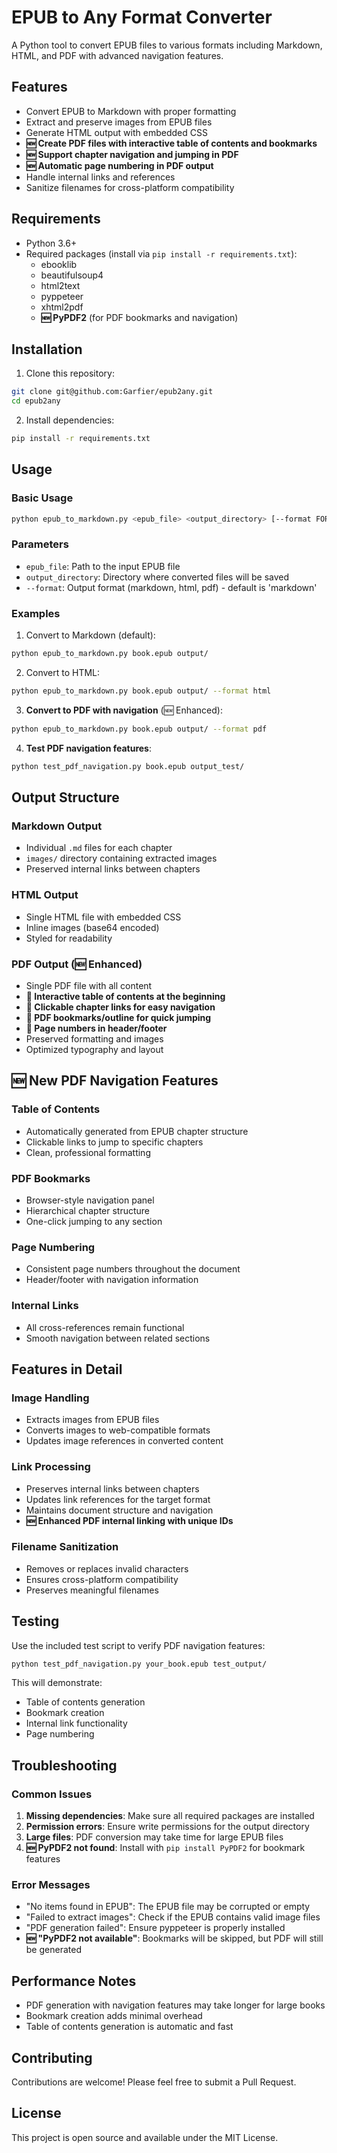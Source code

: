 # EPUB to Any Format Converter

A Python tool to convert EPUB files to various formats including Markdown, HTML, and PDF with advanced navigation features.

## Features

- Convert EPUB to Markdown with proper formatting
- Extract and preserve images from EPUB files
- Generate HTML output with embedded CSS
- **🆕 Create PDF files with interactive table of contents and bookmarks**
- **🆕 Support chapter navigation and jumping in PDF**
- **🆕 Automatic page numbering in PDF output**
- Handle internal links and references
- Sanitize filenames for cross-platform compatibility

## Requirements

- Python 3.6+
- Required packages (install via `pip install -r requirements.txt`):
  - ebooklib
  - beautifulsoup4
  - html2text
  - pyppeteer
  - xhtml2pdf
  - **🆕 PyPDF2** (for PDF bookmarks and navigation)

## Installation

1. Clone this repository:
```bash
git clone git@github.com:Garfier/epub2any.git
cd epub2any
```

2. Install dependencies:
```bash
pip install -r requirements.txt
```

## Usage

### Basic Usage

```bash
python epub_to_markdown.py <epub_file> <output_directory> [--format FORMAT]
```

### Parameters

- `epub_file`: Path to the input EPUB file
- `output_directory`: Directory where converted files will be saved
- `--format`: Output format (markdown, html, pdf) - default is 'markdown'

### Examples

1. Convert to Markdown (default):
```bash
python epub_to_markdown.py book.epub output/
```

2. Convert to HTML:
```bash
python epub_to_markdown.py book.epub output/ --format html
```

3. **Convert to PDF with navigation** (🆕 Enhanced):
```bash
python epub_to_markdown.py book.epub output/ --format pdf
```

4. **Test PDF navigation features**:
```bash
python test_pdf_navigation.py book.epub output_test/
```

## Output Structure

### Markdown Output
- Individual `.md` files for each chapter
- `images/` directory containing extracted images
- Preserved internal links between chapters

### HTML Output
- Single HTML file with embedded CSS
- Inline images (base64 encoded)
- Styled for readability

### PDF Output (🆕 Enhanced)
- Single PDF file with all content
- **📖 Interactive table of contents at the beginning**
- **🔗 Clickable chapter links for easy navigation**
- **📑 PDF bookmarks/outline for quick jumping**
- **📄 Page numbers in header/footer**
- Preserved formatting and images
- Optimized typography and layout

## 🆕 New PDF Navigation Features

### Table of Contents
- Automatically generated from EPUB chapter structure
- Clickable links to jump to specific chapters
- Clean, professional formatting

### PDF Bookmarks
- Browser-style navigation panel
- Hierarchical chapter structure
- One-click jumping to any section

### Page Numbering
- Consistent page numbers throughout the document
- Header/footer with navigation information

### Internal Links
- All cross-references remain functional
- Smooth navigation between related sections

## Features in Detail

### Image Handling
- Extracts images from EPUB files
- Converts images to web-compatible formats
- Updates image references in converted content

### Link Processing
- Preserves internal links between chapters
- Updates link references for the target format
- Maintains document structure and navigation
- **🆕 Enhanced PDF internal linking with unique IDs**

### Filename Sanitization
- Removes or replaces invalid characters
- Ensures cross-platform compatibility
- Preserves meaningful filenames

## Testing

Use the included test script to verify PDF navigation features:

```bash
python test_pdf_navigation.py your_book.epub test_output/
```

This will demonstrate:
- Table of contents generation
- Bookmark creation
- Internal link functionality
- Page numbering

## Troubleshooting

### Common Issues

1. **Missing dependencies**: Make sure all required packages are installed
2. **Permission errors**: Ensure write permissions for the output directory
3. **Large files**: PDF conversion may take time for large EPUB files
4. **🆕 PyPDF2 not found**: Install with `pip install PyPDF2` for bookmark features

### Error Messages

- "No items found in EPUB": The EPUB file may be corrupted or empty
- "Failed to extract images": Check if the EPUB contains valid image files
- "PDF generation failed": Ensure pyppeteer is properly installed
- **🆕 "PyPDF2 not available"**: Bookmarks will be skipped, but PDF will still be generated

## Performance Notes

- PDF generation with navigation features may take longer for large books
- Bookmark creation adds minimal overhead
- Table of contents generation is automatic and fast

## Contributing

Contributions are welcome! Please feel free to submit a Pull Request.

## License

This project is open source and available under the MIT License.